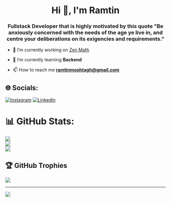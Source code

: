 <h1 align="center">Hi 👋, I'm Ramtin</h1>
<h3 align="center">Fullstack Developer that is highly motivated by this quote "Be anxiously concerned with the needs of the age ye live in, and centre your deliberations on its exigencies and requirements."</h3>

- 🔭 I’m currently working on [Zen Math](www.zen-math.no)

- 🌱 I’m currently learning **Backend**

- 📫 How to reach me **ramtinmoshtagh@gmail.com**




## 🌐 Socials:
[![Instagram](https://img.shields.io/badge/Instagram-%23E4405F.svg?logo=Instagram&logoColor=white)](https://instagram.com/ramtinmoshtagh) [![LinkedIn](https://img.shields.io/badge/LinkedIn-%230077B5.svg?logo=linkedin&logoColor=white)]([https://linkedin.com/in/ramtinmoshtagh](https://www.linkedin.com/in/ramtin-moshtagh-4817a712a/)) 


# 📊 GitHub Stats:
![](https://github-readme-stats.vercel.app/api?username=RamtinMoshtagh&theme=dark&hide_border=false&include_all_commits=false&count_private=false)<br/>
![](https://github-readme-streak-stats.herokuapp.com/?user=RamtinMoshtagh&theme=dark&hide_border=false)<br/>
![](https://github-readme-stats.vercel.app/api/top-langs/?username=RamtinMoshtagh&theme=dark&hide_border=false&include_all_commits=false&count_private=false&layout=compact)

## 🏆 GitHub Trophies
![](https://github-profile-trophy.vercel.app/?username=RamtinMoshtagh&theme=radical&no-frame=false&no-bg=true&margin-w=4)

---
[![](https://visitcount.itsvg.in/api?id=RamtinMoshtagh&icon=0&color=0)](https://visitcount.itsvg.in)

<!-- Proudly created with GPRM ( https://gprm.itsvg.in ) -->

